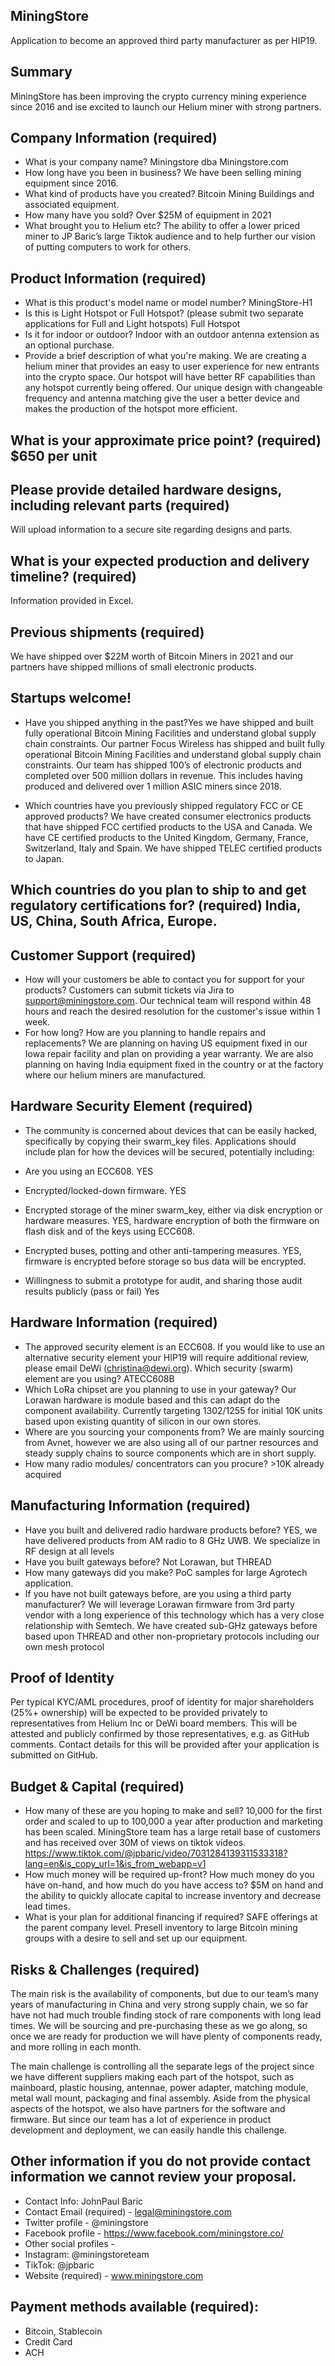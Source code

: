 ## MiningStore

Application to become an approved third party manufacturer as per HIP19. 

## Summary
MiningStore has been improving the crypto currency mining experience since 2016 and ise excited to launch our Helium miner with strong partners.

## Company Information (required)
* What is your company name? Miningstore dba Miningstore.com 
* How long have you been in business? We have been selling mining equipment since 2016.
* What kind of products have you created? Bitcoin Mining Buildings and associated equipment.
* How many have you sold? Over $25M of equipment in 2021
* What brought you to Helium etc? The ability to offer a lower priced miner to JP Baric’s large Tiktok audience and to help further our vision of putting computers to work for others.

## Product Information (required)
* What is this product's model name or model number? MiningStore-H1
* Is this is Light Hotspot or Full Hotspot? (please submit two separate applications for Full and Light hotspots) Full Hotspot
* Is it for indoor or outdoor? Indoor with an outdoor antenna extension as an optional purchase.
* Provide a brief description of what you're making. We are creating a helium miner that provides an easy to user experience for new entrants into the crypto space.  Our hotspot will have better RF capabilities than any hotspot currently being offered. Our unique design with changeable frequency and antenna matching give the user a better device and makes the production of the hotspot more efficient.

## What is your approximate price point? (required) $650 per unit

## Please provide detailed hardware designs, including relevant parts (required)
Will upload information to a secure site regarding designs and parts.

## What is your expected production and delivery timeline? (required)
Information provided in Excel.

## Previous shipments (required)
We have shipped over $22M worth of Bitcoin Miners in 2021 and our partners have shipped millions of small electronic products.

## Startups welcome! 
* Have you shipped anything in the past?Yes we have shipped and built fully operational Bitcoin Mining Facilities and understand global supply chain constraints. Our partner Focus Wireless has shipped and built fully operational Bitcoin Mining Facilities and understand global supply chain constraints. Our team has shipped 100’s of electronic products and completed over 500 million dollars in revenue. This includes having produced and delivered over 1 million ASIC miners since 2018. 

* Which countries have you previously shipped regulatory FCC or CE approved products? 
We have created consumer electronics products that have shipped FCC certified products to the USA and Canada.  We have CE certified products to the United Kingdom, Germany, France, Switzerland, Italy and Spain.  We have shipped TELEC certified products to Japan.


## Which countries do you plan to ship to and get regulatory certifications for? (required) India, US, China, South Africa, Europe. 

## Customer Support (required)
* How will your customers be able to contact you for support for your products? Customers can submit tickets via Jira to support@miningstore.com. Our technical team will respond within 48 hours and reach the desired resolution for the customer's issue within 1 week. 
* For how long? How are you planning to handle repairs and replacements? We are planning on having US equipment fixed in our Iowa repair facility and plan on providing a year warranty. We are also planning on having India equipment fixed in the country or at the factory where our helium miners are manufactured. 


## Hardware Security Element (required)
* The community is concerned about devices that can be easily hacked, specifically by copying their swarm_key files. Applications should include plan for how the devices will be secured, potentially including:

* Are you using an ECC608. YES
* Encrypted/locked-down firmware.  YES
* Encrypted storage of the miner swarm_key, either via disk encryption or hardware measures. YES, hardware encryption of both the firmware on flash disk and of the keys using ECC608.
* Encrypted buses, potting and other anti-tampering measures. YES, firmware is encrypted before storage so bus data will be encrypted. 
* Willingness to submit a prototype for audit, and sharing those audit results publicly (pass or fail) Yes

## Hardware Information (required)
* The approved security element is an ECC608. If you would like to use an alternative security element your HIP19 will require additional review, please email DeWi (christina@dewi.org). Which security (swarm) element are you using? ATECC608B 
* Which LoRa chipset are you planning to use in your gateway? Our Lorawan hardware is module based and this can adapt do the component availability.  Currently targeting 1302/1255 for initial 10K units based upon existing quantity of silicon in our own stores.
* Where are you sourcing your components from?  We are mainly sourcing from Avnet, however we are also using all of our partner resources and steady supply chains to source components which are in short supply.
* How many radio modules/ concentrators can you procure? >10K already acquired

## Manufacturing Information (required)
* Have you built and delivered radio hardware products before? YES, we have delivered products from AM radio to 8 GHz UWB.  We specialize in RF design at all levels
* Have you built gateways before? Not Lorawan, but THREAD
* How many gateways did you make? PoC samples for large Agrotech application.
* If you have not built gateways before, are you using a third party manufacturer? We will leverage Lorawan firmware from 3rd party vendor with a long experience of this technology which has a very close relationship with Semtech.  We have created sub-GHz gateways before based upon THREAD and other non-proprietary protocols including our own mesh protocol

## Proof of Identity
Per typical KYC/AML procedures, proof of identity for major shareholders (25%+ ownership) will be expected to be provided privately to representatives from Helium Inc or DeWi board members. This will be attested and publicly confirmed by those representatives, e.g. as GitHub comments.
Contact details for this will be provided after your application is submitted on GitHub. 

## Budget & Capital (required)
* How many of these are you hoping to make and sell? 10,000 for the first order and scaled to up to 100,000 a year after production and marketing has been scaled. MiningStore team has a large retail base of customers and has received over 30M of views on tiktok videos. https://www.tiktok.com/@jpbaric/video/7031284139311533318?lang=en&is_copy_url=1&is_from_webapp=v1
* How much money will be required up-front? How much money do you have on-hand, and how much do you have access to? $5M on hand and the ability to quickly allocate capital to increase inventory and decrease lead times.
* What is your plan for additional financing if required? SAFE offerings at the parent company level. Presell inventory to large Bitcoin mining groups with a desire to sell and set up our equipment.

## Risks & Challenges (required)
The main risk is the availability of components, but due to our team’s many years of manufacturing in China and very strong supply chain, we so far have not had much trouble finding stock of rare components with long lead times. We will be sourcing and pre-purchasing these as we go along, so once we are ready for production we will have plenty of components ready, and more rolling in each month. 

The main challenge is controlling all the separate legs of the project since we have different suppliers making each part of the hotspot, such as mainboard, plastic housing, antennae, power adapter, matching module, metal wall mount, packaging and final assembly. Aside from the physical aspects of the hotspot, we also have partners for the software and firmware. But since our team has a lot of experience in product development and deployment, we can easily handle this challenge.

## Other information if you do not provide contact information we cannot review your proposal.
* Contact Info: JohnPaul Baric
* Contact Email (required) - legal@miningstore.com
* Twitter profile - @miningstore
* Facebook profile - https://www.facebook.com/miningstore.co/
* Other social profiles -
* Instagram: @miningstoreteam
* TikTok: @jpbaric
* Website (required) - www.miningstore.com

## Payment methods available (required):
* Bitcoin, Stablecoin
* Credit Card
* ACH

